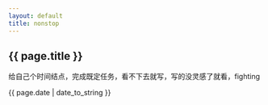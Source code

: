 ```yaml
---
layout: default
title: nonstop
---
```


## {{ page.title }}  
给自己个时间结点，完成既定任务，看不下去就写，写的没灵感了就看，fighting


{{ page.date | date_to_string }}